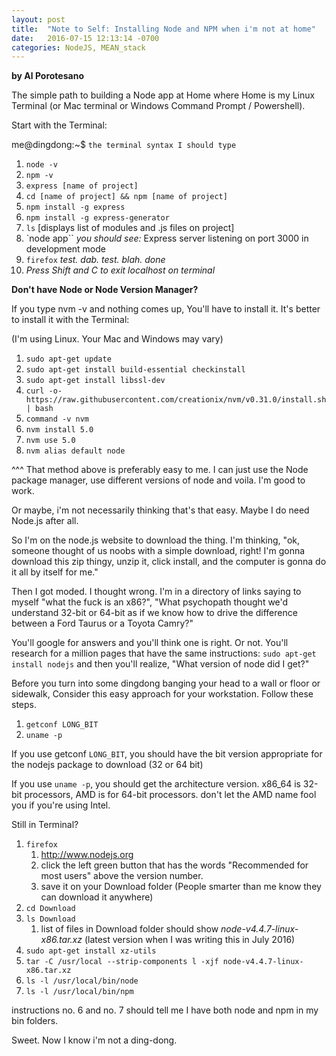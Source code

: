```yaml
---
layout: post
title:  "Note to Self: Installing Node and NPM when i'm not at home"
date:   2016-07-15 12:13:14 -0700
categories: NodeJS, MEAN_stack
---
```

**by Al Porotesano**

The simple path to building a Node app at Home where Home is my Linux Terminal (or Mac terminal or Windows Command Prompt / Powershell).

Start with the Terminal:

me@dingdong:~$ `the terminal syntax I should type`

1. `node -v`
2. `npm -v`
3. `express [name of project]`
4. `cd [name of project] && npm [name of project]`
5. `npm install -g express`
6. `npm install -g express-generator`
7. `ls`
	[displays list of modules and .js files on project]
8. `node app``
	*you should see:* Express server listening on port 3000 in development mode
9. `firefox`
	*test. dab. test. blah. done*
10. *Press Shift and C to exit localhost on terminal*


**Don't have Node or Node Version Manager?**

If you type nvm -v and nothing comes up, You'll have to install it. It's better to install it with the Terminal:

(I'm using Linux. Your Mac and Windows may vary)

1. `sudo apt-get update`
2. `sudo apt-get install build-essential checkinstall`
3. `sudo apt-get install libssl-dev`
4. `curl -o- https://raw.githubusercontent.com/creationix/nvm/v0.31.0/install.sh | bash`
5. `command -v nvm`
6. `nvm install 5.0`
7. `nvm use 5.0`
8. `nvm alias default node`

^^^ That method above is preferably easy to me. I can just use the Node package manager, use different versions of node and voila. I'm good to work.

Or maybe, i'm not necessarily thinking that's that easy. Maybe I do need Node.js after all.

So I'm on the node.js website to download the thing. I'm thinking, "ok, someone thought of us noobs with a simple download, right! I'm gonna download this zip thingy, unzip it, click install, and the computer is gonna do it all by itself for me."

Then I got moded. I thought wrong. I'm in a directory of links saying to myself "what the fuck is an x86?", "What psychopath thought we'd understand 32-bit or 64-bit as if we know how to drive the difference between a Ford Taurus or a Toyota Camry?"

You'll google for answers and you'll think one is right. Or not. You'll research for a million pages that have the same instructions:
	`sudo apt-get install nodejs`
and then you'll realize, "What version of node did I get?"

Before you turn into some dingdong banging your head to a wall or floor or sidewalk, Consider this easy approach for your workstation. Follow these steps.

1. `getconf LONG_BIT`
2. `uname -p`

If you use getconf `LONG_BIT`, you should have the bit version appropriate for the nodejs package to download (32 or 64 bit)

If you use `uname -p`, you should get the architecture version. x86_64 is 32-bit processors, AMD is for 64-bit processors. don't let the AMD name fool you if you're using Intel.

Still in Terminal?

1. `firefox`
	1. http://www.nodejs.org
	2. click the left green button that has the words "Recommended for most users" above the version number.
	3. save it on your Download folder (People smarter than me know they can download it anywhere)
2. `cd Download`
3. `ls Download`
	1. list of files in Download folder should show *node-v4.4.7-linux-x86.tar.xz* (latest version when I was writing this in July 2016)
4. `sudo apt-get install xz-utils`
5. `tar -C /usr/local --strip-components l -xjf node-v4.4.7-linux-x86.tar.xz`
6. `ls -l /usr/local/bin/node`
7. `ls -l /usr/local/bin/npm`

instructions no. 6 and no. 7 should tell me I have both node and npm in my bin folders.

Sweet. Now I know i'm not a ding-dong.
